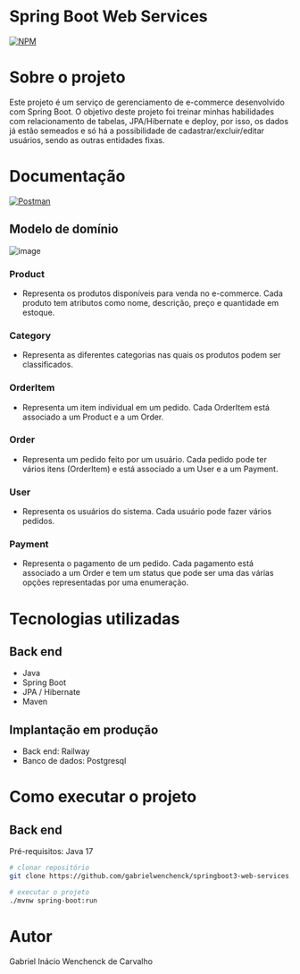 # Spring Boot Web Services
[![NPM](https://img.shields.io/npm/l/react)](https://github.com/gabrielwenchenck/springboot3-web-services/blob/main/LICENSE) 

# Sobre o projeto

Este projeto é um serviço de gerenciamento de e-commerce desenvolvido com Spring Boot. O objetivo deste projeto foi treinar minhas habilidades com relacionamento de tabelas, JPA/Hibernate e deploy, por isso, os dados já estão semeados e só há a possibilidade de cadastrar/excluir/editar usuários, sendo as outras entidades fixas.

# Documentação

[![Postman](https://img.shields.io/badge/Postman-FF6C37?style=for-the-badge&logo=postman&logoColor=white)](https://documenter.getpostman.com/view/21578696/2s9YJXakbB)


## Modelo de domínio
![image](https://github.com/gabrielwenchenck/springboot3-web-services/assets/104534121/d3807073-4e77-4c8f-a9fd-5b81c0840624)

### Product
- Representa os produtos disponíveis para venda no e-commerce. Cada produto tem atributos como nome, descrição, preço e quantidade em estoque.

### Category
- Representa as diferentes categorias nas quais os produtos podem ser classificados.

### OrderItem
- Representa um item individual em um pedido. Cada OrderItem está associado a um Product e a um Order.

### Order
- Representa um pedido feito por um usuário. Cada pedido pode ter vários itens (OrderItem) e está associado a um User e a um Payment.

### User
- Representa os usuários do sistema. Cada usuário pode fazer vários pedidos.

### Payment
- Representa o pagamento de um pedido. Cada pagamento está associado a um Order e tem um status que pode ser uma das várias opções representadas por uma enumeração.

# Tecnologias utilizadas
## Back end
- Java
- Spring Boot
- JPA / Hibernate
- Maven

## Implantação em produção
- Back end: Railway
- Banco de dados: Postgresql

# Como executar o projeto

## Back end
Pré-requisitos: Java 17

```bash
# clonar repositório
git clone https://github.com/gabrielwenchenck/springboot3-web-services.git

# executar o projeto
./mvnw spring-boot:run
```


# Autor
Gabriel Inácio Wenchenck de Carvalho

